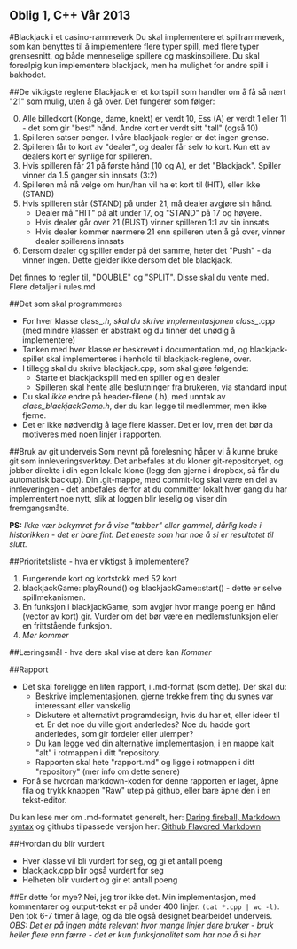 Oblig 1, C++ Vår 2013
----------------------------------------------------

#Blackjack i et casino-rammeverk
Du skal implementere et spillrammeverk, som kan benyttes til å implementere flere typer spill, med flere typer grensesnitt, og både menneselige spillere og maskinspillere. Du skal foreølpig kun implementere blackjack, men ha mulighet for andre spill i bakhodet.

##De viktigste reglene
Blackjack er et kortspill som handler om å få så nært "21" som mulig, uten å gå over. Det fungerer som følger:

0. Alle billedkort (Konge, dame, knekt) er verdt 10, Ess (A) er verdt 1 eller 11 - det som gir "best" hånd. Andre kort er verdt sitt "tall" (også 10)
1. Spilleren satser penger. I våre blackjack-regler er det ingen grense.
2. Spilleren får to kort av "dealer", og dealer får selv to kort. Kun ett av dealers kort er synlige for spilleren.
3. Hvis spilleren får 21 på første hånd (10 og A), er det "Blackjack". Spiller vinner da 1.5 ganger sin innsats (3:2)
4. Spilleren må nå velge om hun/han vil ha et kort til (HIT), eller ikke (STAND)
5. Hvis spilleren står (STAND) på under 21, må dealer avgjøre sin hånd. 
   - Dealer må "HIT" på alt under 17, og "STAND" på 17 og høyere.
   - Hvis dealer går over 21 (BUST) vinner spilleren 1:1 av sin innsats
   - Hvis dealer kommer nærmere 21 enn spilleren uten å gå over, vinner dealer spillerens innsats
6. Dersom dealer og spiller ender på det samme, heter det "Push" - da vinner ingen. Dette gjelder ikke dersom det ble blackjack.

Det finnes to regler til, "DOUBLE" og "SPLIT". Disse skal du vente med.  Flere detaljer i rules.md

##Det som skal programmeres
- For hver klasse class_*.h, skal du skrive implementasjonen class_*.cpp (med mindre klassen er abstrakt og du finner det unødig å implementere)
- Tanken med hver klasse er beskrevet i documentation.md, og blackjack-spillet skal implementeres i henhold til blackjack-reglene, over.
- I tillegg skal du skrive blackjack.cpp, som skal gjøre følgende:
  - Starte et blackjackspill med en spiller og en dealer
  - Spilleren skal hente alle beslutninger fra brukeren, via standard input
- Du skal *ikke* endre på header-filene (.h), med unntak av *class_blackjackGame.h*, der du kan legge til medlemmer, men ikke fjerne.
- Det er ikke nødvendig å lage flere klasser. Det er lov, men det bør da motiveres med noen linjer i rapporten.

##Bruk av git underveis
Som nevnt på forelesning håper vi å kunne bruke git som innleveringsverktøy. Det anbefales at du kloner git-repositoryet, og jobber direkte i din egen lokale klone (legg den gjerne i dropbox, så får du automatisk backup). Din .git-mappe, med commit-log skal være en del av innleveringen - det anbefales derfor at du committer lokalt hver gang du har implementert noe nytt, slik at loggen blir leselig og viser din fremgangsmåte. 

**PS:** *Ikke vær bekymret for å vise "tabber" eller gammel, dårlig kode i historikken - det er bare fint. Det eneste som har noe å si er resultatet til slutt.*

##Prioritetsliste - hva er viktigst å implementere? 
1. Fungerende kort og kortstokk med 52 kort
2. blackjackGame::playRound() og blackjackGame::start() - dette er selve spillmekanismen.    
3. En funksjon i blackjackGame, som avgjør hvor mange poeng en hånd (vector av kort) gir. Vurder om det bør være en medlemsfunksjon eller en frittstående funksjon.
4. *Mer kommer*

##Læringsmål - hva dere skal vise at dere kan
*Kommer*

##Rapport
- Det skal foreligge en liten rapport, i .md-format (som dette). Der skal du:
  - Beskrive implementasjonen, gjerne trekke frem ting du synes var interessant eller vanskelig
  - Diskutere et alternativt programdesign, hvis du har et, eller idéer til et. Er det noe du ville gjort anderledes? Noe du hadde gort anderledes, som gir fordeler eller ulemper?
  - Du kan legge ved din alternative implementasjon, i en mappe kalt "alt" i rotmappen i ditt "repository.
  - Rapporten skal hete "rapport.md" og ligge i rotmappen i ditt "repository" (mer info om dette senere)
- For å se hvordan markdown-koden for denne rapporten er laget, åpne fila og trykk knappen "Raw" utep på github, eller bare åpne den i en tekst-editor.

Du kan lese mer om .md-formatet generelt, her: [Daring fireball, Markdown syntax](http://daringfireball.net/projects/markdown/syntax)
og githubs tilpassede versjon her: [Github Flavored Markdown](https://help.github.com/articles/github-flavored-markdown)

##Hvordan du blir vurdert
- Hver klasse vil bli vurdert for seg, og gi et antall poeng
- blackjack.cpp blir også vurdert for seg
- Helheten blir vurdert og gir et antall poeng

##Er dette for mye?
Nei, jeg tror ikke det. Min implementasjon, med kommentarer og output-tekst er på under 400 linjer. `(cat *.cpp | wc -l)`. Den tok 6-7 timer å lage, og da ble også designet bearbeidet underveis. *OBS: Det er på ingen måte relevant hvor mange linjer dere bruker - bruk heller flere enn færre - det er kun funksjonalitet som har noe å si her*
